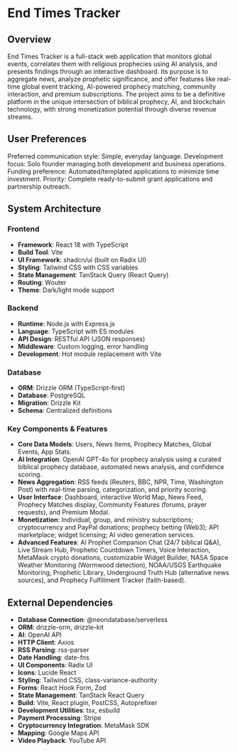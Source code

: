 # End Times Tracker

## Overview

End Times Tracker is a full-stack web application that monitors global events, correlates them with religious prophecies using AI analysis, and presents findings through an interactive dashboard. Its purpose is to aggregate news, analyze prophetic significance, and offer features like real-time global event tracking, AI-powered prophecy matching, community interaction, and premium subscriptions. The project aims to be a definitive platform in the unique intersection of biblical prophecy, AI, and blockchain technology, with strong monetization potential through diverse revenue streams.

## User Preferences

Preferred communication style: Simple, everyday language.
Development focus: Solo founder managing both development and business operations.
Funding preference: Automated/templated applications to minimize time investment.
Priority: Complete ready-to-submit grant applications and partnership outreach.

## System Architecture

### Frontend
- **Framework**: React 18 with TypeScript
- **Build Tool**: Vite
- **UI Framework**: shadcn/ui (built on Radix UI)
- **Styling**: Tailwind CSS with CSS variables
- **State Management**: TanStack Query (React Query)
- **Routing**: Wouter
- **Theme**: Dark/light mode support

### Backend
- **Runtime**: Node.js with Express.js
- **Language**: TypeScript with ES modules
- **API Design**: RESTful API (JSON responses)
- **Middleware**: Custom logging, error handling
- **Development**: Hot module replacement with Vite

### Database
- **ORM**: Drizzle ORM (TypeScript-first)
- **Database**: PostgreSQL
- **Migration**: Drizzle Kit
- **Schema**: Centralized definitions

### Key Components & Features
- **Core Data Models**: Users, News Items, Prophecy Matches, Global Events, App Stats.
- **AI Integration**: OpenAI GPT-4o for prophecy analysis using a curated biblical prophecy database, automated news analysis, and confidence scoring.
- **News Aggregation**: RSS feeds (Reuters, BBC, NPR, Time, Washington Post) with real-time parsing, categorization, and priority scoring.
- **User Interface**: Dashboard, interactive World Map, News Feed, Prophecy Matches display, Community Features (forums, prayer requests), and Premium Modal.
- **Monetization**: Individual, group, and ministry subscriptions; cryptocurrency and PayPal donations; prophecy betting (Web3); API marketplace; widget licensing; AI video generation services.
- **Advanced Features**: AI Prophet Companion Chat (24/7 biblical Q&A), Live Stream Hub, Prophetic Countdown Timers, Voice Interaction, MetaMask crypto donations, customizable Widget Builder, NASA Space Weather Monitoring (Wormwood detection), NOAA/USGS Earthquake Monitoring, Prophetic Library, Underground Truth Hub (alternative news sources), and Prophecy Fulfillment Tracker (faith-based).

## External Dependencies

- **Database Connection**: @neondatabase/serverless
- **ORM**: drizzle-orm, drizzle-kit
- **AI**: OpenAI API
- **HTTP Client**: Axios
- **RSS Parsing**: rss-parser
- **Date Handling**: date-fns
- **UI Components**: Radix UI
- **Icons**: Lucide React
- **Styling**: Tailwind CSS, class-variance-authority
- **Forms**: React Hook Form, Zod
- **State Management**: TanStack React Query
- **Build**: Vite, React plugin, PostCSS, Autoprefixer
- **Development Utilities**: tsx, esbuild
- **Payment Processing**: Stripe
- **Cryptocurrency Integration**: MetaMask SDK
- **Mapping**: Google Maps API
- **Video Playback**: YouTube API